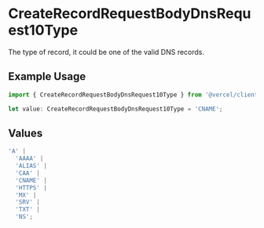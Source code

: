 # CreateRecordRequestBodyDnsRequest10Type

The type of record, it could be one of the valid DNS records.

## Example Usage

```typescript
import { CreateRecordRequestBodyDnsRequest10Type } from '@vercel/client/models/operations';

let value: CreateRecordRequestBodyDnsRequest10Type = 'CNAME';
```

## Values

```typescript
'A' |
  'AAAA' |
  'ALIAS' |
  'CAA' |
  'CNAME' |
  'HTTPS' |
  'MX' |
  'SRV' |
  'TXT' |
  'NS';
```
